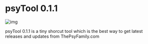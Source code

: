 # psyTool 0.1.1

![img](http://i.imgur.com/wxwCGgr.jpg)

psyTool 0.1.1 is a tiny shorcut tool which is the best way to get latest releases and updates from ThePsyFamily.com

